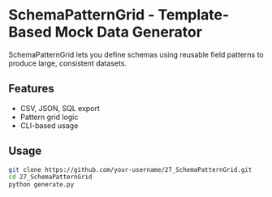 # SchemaPatternGrid - Template-Based Mock Data Generator

SchemaPatternGrid lets you define schemas using reusable field patterns to produce large, consistent datasets.

## Features
- CSV, JSON, SQL export  
- Pattern grid logic  
- CLI-based usage  

## Usage
```bash
git clone https://github.com/your-username/27_SchemaPatternGrid.git
cd 27_SchemaPatternGrid
python generate.py
